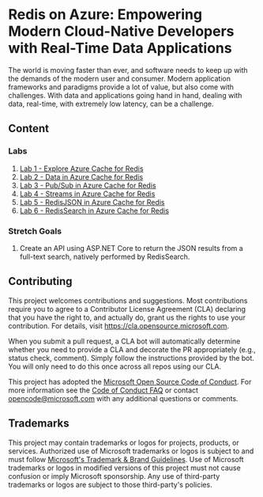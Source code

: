 # Redis on Azure: Empowering Modern Cloud-Native Developers with Real-Time Data Applications
The world is moving faster than ever, and software needs to keep up with the demands of the modern user and consumer. Modern application frameworks and paradigms provide a lot of value, but also come with challenges. With data and applications going hand in hand, dealing with data, real-time, with extremely low latency, can be a challenge.

## Content

### Labs

1. [Lab 1 - Explore Azure Cache for Redis](./labs/01-explore-azure-cache-for-redis.md)
2. [Lab 2 - Data in Azure Cache for Redis](./labs/02-data-in-azure-cache-for-redis.md)
3. [Lab 3 - Pub/Sub in Azure Cache for Redis](./labs/03-pub-sub-in-azure-cache-for-redis.md)
4. [Lab 4 - Streams in Azure Cache for Redis](./labs/04-streams-in-azure-cache-for-redis.md)
5. [Lab 5 - RedisJSON in Azure Cache for Redis](./labs/05-redisjson-in-azure-cache-for-redis.md)
6. [Lab 6 - RedisSearch in Azure Cache for Redis](./labs/06-redissearch-in-azure-cache-for-redis.md)

### Stretch Goals

1. Create an API using ASP.NET Core to return the JSON results from a full-text search, natively performed by RedisSearch.

## Contributing

This project welcomes contributions and suggestions.  Most contributions require you to agree to a
Contributor License Agreement (CLA) declaring that you have the right to, and actually do, grant us
the rights to use your contribution. For details, visit https://cla.opensource.microsoft.com.

When you submit a pull request, a CLA bot will automatically determine whether you need to provide
a CLA and decorate the PR appropriately (e.g., status check, comment). Simply follow the instructions
provided by the bot. You will only need to do this once across all repos using our CLA.

This project has adopted the [Microsoft Open Source Code of Conduct](https://opensource.microsoft.com/codeofconduct/).
For more information see the [Code of Conduct FAQ](https://opensource.microsoft.com/codeofconduct/faq/) or
contact [opencode@microsoft.com](mailto:opencode@microsoft.com) with any additional questions or comments.

## Trademarks

This project may contain trademarks or logos for projects, products, or services. Authorized use of Microsoft 
trademarks or logos is subject to and must follow 
[Microsoft's Trademark & Brand Guidelines](https://www.microsoft.com/en-us/legal/intellectualproperty/trademarks/usage/general).
Use of Microsoft trademarks or logos in modified versions of this project must not cause confusion or imply Microsoft sponsorship.
Any use of third-party trademarks or logos are subject to those third-party's policies.
